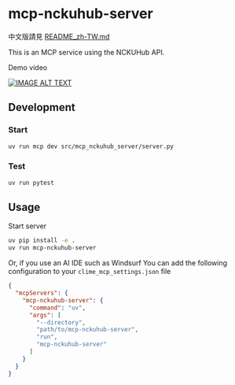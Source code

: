 # mcp-nckuhub-server

中文版請見 [README_zh-TW.md](README_zh-TW.md)

This is an MCP service using the NCKUHub API.

Demo video

[![IMAGE ALT TEXT](https://img.youtube.com/vi/ER6fYSY3aVE/0.jpg)](https://www.youtube.com/watch?v=ER6fYSY3aVE)

## Development

### Start

```bash
uv run mcp dev src/mcp_nckuhub_server/server.py
```

### Test

```bash
uv run pytest
```

## Usage

Start server

```bash
uv pip install -e .
uv run mcp-nckuhub-server
```

Or, if you use an AI IDE such as Windsurf
You can add the following configuration to your `clime_mcp_settings.json` file

```json
{
  "mcpServers": {
    "mcp-nckuhub-server": {
      "command": "uv",
      "args": [
        "--directory",
        "path/to/mcp-nckuhub-server",
        "run",
        "mcp-nckuhub-server"
      ]
    }
  }
}
```